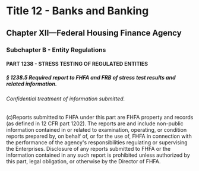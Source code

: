 
# Title 12 - Banks and Banking
## Chapter XII—Federal Housing Finance Agency
### Subchapter B - Entity Regulations
#### PART 1238 - STRESS TESTING OF REGULATED ENTITIES
##### § 1238.5 Required report to FHFA and FRB of stress test results and related information.
###### Confidential treatment of information submitted.

(c)Reports submitted to FHFA under this part are FHFA property and records (as defined in 12 CFR part 1202). The reports are and include non-public information contained in or related to examination, operating, or condition reports prepared by, on behalf of, or for the use of, FHFA in connection with the performance of the agency's responsibilities regulating or supervising the Enterprises. Disclosure of any reports submitted to FHFA or the information contained in any such report is prohibited unless authorized by this part, legal obligation, or otherwise by the Director of FHFA.

